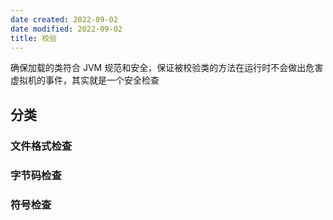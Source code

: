 ```yaml
---
date created: 2022-09-02
date modified: 2022-09-02
title: 校验
---
```


确保加载的类符合 JVM 规范和安全，保证被校验类的方法在运行时不会做出危害虚拟机的事件，其实就是一个安全检查

## 分类

### 文件格式检查

### 字节码检查

### 符号检查
